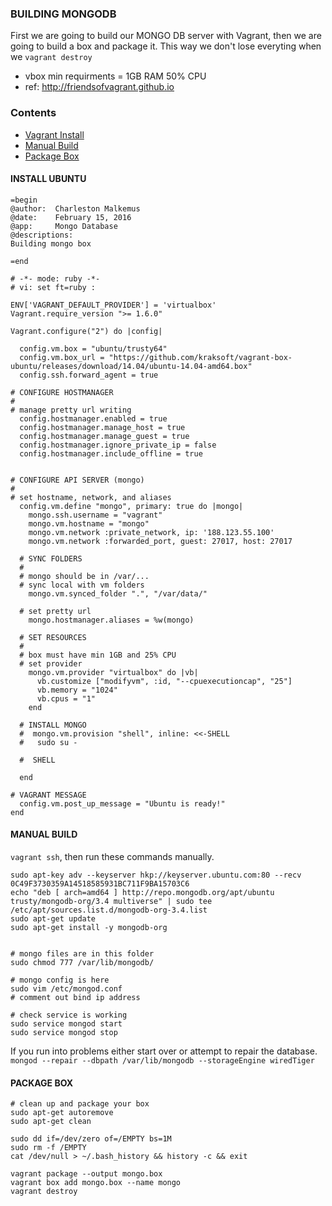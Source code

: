 ### BUILDING MONGODB
First we are going to build our MONGO DB server with Vagrant, 
then we are going to build a box and package it.  This way we don't 
lose everyting when we `vagrant destroy`
- vbox min requirments = 1GB RAM 50% CPU
- ref: http://friendsofvagrant.github.io


### Contents
- [Vagrant Install](#install_ubuntu)
- [Manual Build](#manual_build)
- [Package Box](#package_box)


#### INSTALL UBUNTU
```
=begin
@author:  Charleston Malkemus
@date:    February 15, 2016
@app:     Mongo Database
@descriptions:
Building mongo box

=end

# -*- mode: ruby -*-
# vi: set ft=ruby :

ENV['VAGRANT_DEFAULT_PROVIDER'] = 'virtualbox'
Vagrant.require_version ">= 1.6.0"

Vagrant.configure("2") do |config|

  config.vm.box = "ubuntu/trusty64"
  config.vm.box_url = "https://github.com/kraksoft/vagrant-box-ubuntu/releases/download/14.04/ubuntu-14.04-amd64.box"
  config.ssh.forward_agent = true

# CONFIGURE HOSTMANAGER
# 
# manage pretty url writing
  config.hostmanager.enabled = true
  config.hostmanager.manage_host = true
  config.hostmanager.manage_guest = true
  config.hostmanager.ignore_private_ip = false
  config.hostmanager.include_offline = true


# CONFIGURE API SERVER (mongo)
# 
# set hostname, network, and aliases
  config.vm.define "mongo", primary: true do |mongo|
    mongo.ssh.username = "vagrant"
    mongo.vm.hostname = "mongo"
    mongo.vm.network :private_network, ip: '188.123.55.100'
    mongo.vm.network :forwarded_port, guest: 27017, host: 27017

  # SYNC FOLDERS 
  # 
  # mongo should be in /var/...
  # sync local with vm folders
    mongo.vm.synced_folder ".", "/var/data/"

  # set pretty url
    mongo.hostmanager.aliases = %w(mongo)

  # SET RESOURCES
  #
  # box must have min 1GB and 25% CPU
  # set provider
    mongo.vm.provider "virtualbox" do |vb|
      vb.customize ["modifyvm", :id, "--cpuexecutioncap", "25"]
      vb.memory = "1024"
      vb.cpus = "1"
    end

  # INSTALL MONGO
  #  mongo.vm.provision "shell", inline: <<-SHELL
  #   sudo su -

  #  SHELL
     
  end

# VAGRANT MESSAGE
  config.vm.post_up_message = "Ubuntu is ready!"
end

```


#### MANUAL BUILD
`vagrant ssh`, then run these commands manually.

```
sudo apt-key adv --keyserver hkp://keyserver.ubuntu.com:80 --recv 0C49F3730359A14518585931BC711F9BA15703C6
echo "deb [ arch=amd64 ] http://repo.mongodb.org/apt/ubuntu trusty/mongodb-org/3.4 multiverse" | sudo tee /etc/apt/sources.list.d/mongodb-org-3.4.list
sudo apt-get update
sudo apt-get install -y mongodb-org


# mongo files are in this folder
sudo chmod 777 /var/lib/mongodb/

# mongo config is here
sudo vim /etc/mongod.conf
# comment out bind ip address

# check service is working
sudo service mongod start
sudo service mongod stop
```

If you run into problems either start over or attempt to repair the database. `mongod --repair --dbpath /var/lib/mongodb --storageEngine wiredTiger`

#### PACKAGE BOX
```
# clean up and package your box
sudo apt-get autoremove
sudo apt-get clean

sudo dd if=/dev/zero of=/EMPTY bs=1M
sudo rm -f /EMPTY
cat /dev/null > ~/.bash_history && history -c && exit

vagrant package --output mongo.box
vagrant box add mongo.box --name mongo
vagrant destroy
```



